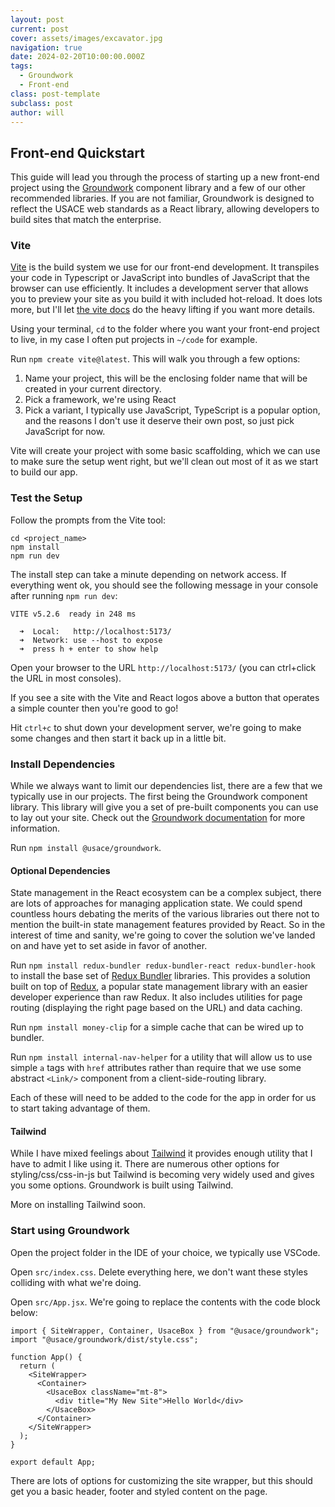 ```yaml
---
layout: post
current: post
cover: assets/images/excavator.jpg
navigation: true
date: 2024-02-20T10:00:00.000Z
tags:
  - Groundwork
  - Front-end
class: post-template
subclass: post
author: will
---
```


## Front-end Quickstart

This guide will lead you through the process of starting up a new front-end project using the [Groundwork](https://usace.github.io/groundwork/) component library and a few of our other recommended libraries. If you are not familiar, Groundwork is designed to reflect the USACE web standards as a React library, allowing developers to build sites that match the enterprise.

### Vite

[Vite](https://vitejs.dev) is the build system we use for our front-end development. It transpiles your code in Typescript or JavaScript into bundles of JavaScript that the browser can use efficiently. It includes a development server that allows you to preview your site as you build it with included hot-reload. It does lots more, but I'll let [the vite docs](https://vitejs.dev/guide/why.html) do the heavy lifting if you want more details.

Using your terminal, `cd` to the folder where you want your front-end project to live, in my case I often put projects in `~/code` for example.

Run `npm create vite@latest`. This will walk you through a few options:

1. Name your project, this will be the enclosing folder name that will be created in your current directory.
2. Pick a framework, we're using React
3. Pick a variant, I typically use JavaScript, TypeScript is a popular option, and the reasons I don't use it deserve their own post, so just pick JavaScript for now.

Vite will create your project with some basic scaffolding, which we can use to make sure the setup went right, but we'll clean out most of it as we start to build our app.

### Test the Setup

Follow the prompts from the Vite tool:

```
cd <project_name>
npm install
npm run dev
```

The install step can take a minute depending on network access. If everything went ok, you should see the following message in your console after running `npm run dev`:

```
VITE v5.2.6  ready in 248 ms

  ➜  Local:   http://localhost:5173/
  ➜  Network: use --host to expose
  ➜  press h + enter to show help
```

Open your browser to the URL `http://localhost:5173/` (you can ctrl+click the URL in most consoles).

If you see a site with the Vite and React logos above a button that operates a simple counter then you're good to go!

Hit `ctrl+c` to shut down your development server, we're going to make some changes and then start it back up in a little bit.

### Install Dependencies

While we always want to limit our dependencies list, there are a few that we typically use in our projects. The first being the Groundwork component library. This library will give you a set of pre-built components you can use to lay out your site. Check out the [Groundwork documentation](https://usace.github.io/groundwork/) for more information.

Run `npm install @usace/groundwork`.

#### Optional Dependencies

State management in the React ecosystem can be a complex subject, there are lots of approaches for managing application state. We could spend countless hours debating the merits of the various libraries out there not to mention the built-in state management features provided by React. So in the interest of time and sanity, we're going to cover the solution we've landed on and have yet to set aside in favor of another.

Run `npm install redux-bundler redux-bundler-react redux-bundler-hook` to install the base set of [Redux Bundler](https://reduxbundler.com) libraries. This provides a solution built on top of [Redux](https://redux.js.org/), a popular state management library with an easier developer experience than raw Redux. It also includes utilities for page routing (displaying the right page based on the URL) and data caching.

Run `npm install money-clip` for a simple cache that can be wired up to bundler.

Run `npm install internal-nav-helper` for a utility that will allow us to use simple `a` tags with `href` attributes rather than require that we use some abstract `<Link/>` component from a client-side-routing library.

Each of these will need to be added to the code for the app in order for us to start taking advantage of them.

#### Tailwind

While I have mixed feelings about [Tailwind](https://tailwindcss.com/) it provides enough utility that I have to admit I like using it. There are numerous other options for styling/css/css-in-js but Tailwind is becoming very widely used and gives you some options. Groundwork is built using Tailwind.

More on installing Tailwind soon.

### Start using Groundwork

Open the project folder in the IDE of your choice, we typically use VSCode.

Open `src/index.css`. Delete everything here, we don't want these styles colliding with what we're doing.

Open `src/App.jsx`. We're going to replace the contents with the code block below:

```
import { SiteWrapper, Container, UsaceBox } from "@usace/groundwork";
import "@usace/groundwork/dist/style.css";

function App() {
  return (
    <SiteWrapper>
      <Container>
        <UsaceBox className="mt-8">
          <div title="My New Site">Hello World</div>
        </UsaceBox>
      </Container>
    </SiteWrapper>
  );
}

export default App;
```

There are lots of options for customizing the site wrapper, but this should get you a basic header, footer and styled content on the page.
